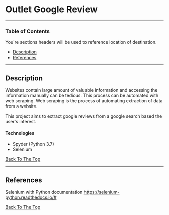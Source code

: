 # Outlet Google Review

---

### Table of Contents
You're sections headers will be used to reference location of destination.

- [Description](#description)
- [References](#references)

---

## Description
 
Websites contain large amount of valuable information and accessing the information manually can be tedious. This process can be automated with web scraping. Web scraping is the process of automating extraction of data from a website. 

This project aims to extract google reviews from a google search based the user's interest. 

#### Technologies

- Spyder (Python 3.7)
- Selenium 

[Back To The Top](#outlet-google-reviews)

---

## References

Selenium with Python documentation <https://selenium-python.readthedocs.io/#>

[Back To The Top](#outlet-google-reviews)
